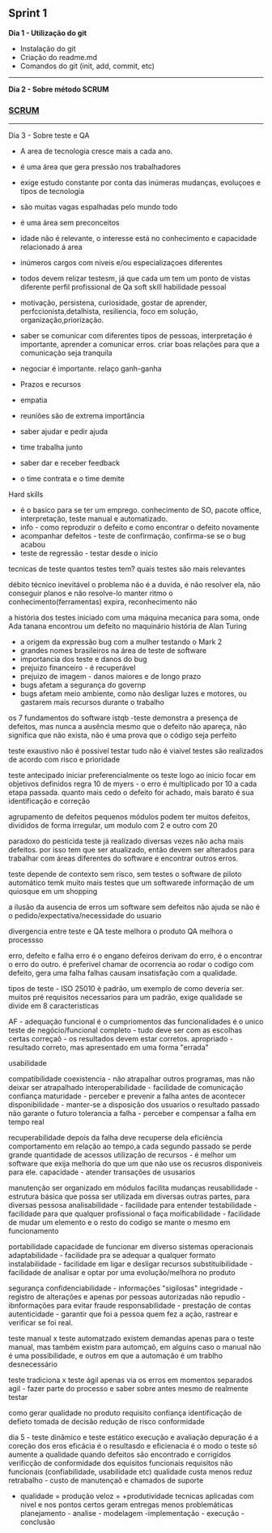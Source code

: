 ## **Sprint 1**                                                                        
**Dia 1 - Utilização do git**
- Instalação do git
- Criação do readme.md
- Comandos do git (init, add, commit, etc)

_____________________________________________________________________________________________________________________________________________________________________

**Dia 2 - Sobre método SCRUM**
### [SCRUM](https://github.com/LaurenMonici/GitSprints/issues/1)


_____________________________________________________________________________________________________________________________________________________________________

Dia 3 - Sobre teste e QA
 - A area de tecnologia cresce mais a cada ano.
 - é uma área que gera pressão nos trabalhadores
 - exige estudo constante por conta das inúmeras mudanças, evoluçoes e tipos de tecnologia
 - são muitas vagas espalhadas pelo mundo todo
 - é uma área sem preconceitos
 - idade não é relevante, o interesse está no conhecimento e capacidade relacionado á area
 - inúmeros cargos com niveis e/ou especializaçoes diferentes
 - todos devem relizar testesm, já que cada um tem um ponto de vistas diferente
 perfil profissional de Qa
 soft skill
 habilidade pessoal
 - motivação, persistena, curiosidade, gostar de aprender, perfccionista,detalhista, resiliencia, foco em solução, organização,priorização.
 - saber se comunicar com diferentes tipos de pessoas, interpretação é importante, aprender a comunicar erros. criar boas relações para que a comunicação seja tranquila

 - negociar é importante. relaço ganh-ganha
 - Prazos e recursos
 - empatia
 - reuniões são de extrema importância
 - saber ajudar e pedir ajuda
 - time trabalha junto
 - saber dar e receber feedback
 - o time contrata e o time demite


Hard skills
 - é o basico para se ter um emprego. conhecimento de SO, pacote office, interpretação, teste manual e automatizado.
 - info - como reproduzir o defeito e como encontrar o defeito novamente
 - acompanhar defeitos - teste de confirmação, confirma-se se o bug acabou
 - teste de regressão - testar desde o inicio

tecnicas de teste
quantos testes tem?
quais testes são mais relevantes

débito técnico
inevitável
o problema não é a duvida, é não resolver ela, não conseguir planos e não resolve-lo
manter ritmo     o conhecimento(ferramentas) expira, reconhecimento não

a história dos testes
 iniciado com uma máquina mecanica para soma, onde Ada tanana encontrou um defeito no maquinário
 história de Alan Turing
 - a origem da expressão bug com a mulher testando o Mark 2
 - grandes nomes brasileiros na área de teste de software
 - importancia dos teste e danos do bug
 - prejuizo financeiro - é recuperável
 - prejuizo de imagem - danos maiores e de longo prazo
 - bugs afetam a segurança do governp
 - bugs afetam meio ambiente, como não desligar luzes e motores, ou gastarem mais recursos durante o trabalho

os 7 fundamentos do software istqb 
-teste demonstra a presença de defeitos, mas nunca a ausência
mesmo que o defeito não apareça, não significa que não exista, não é uma prova que o código seja perfeito

teste exaustivo não é possivel
testar tudo não é viaivel
testes são realizados de acordo com risco e prioridade

teste antecipado
iniciar preferencialmente os teste logo ao inicio
focar em objetivos definidos
regra 10 de myers - o erro é multiplicado por 10 a cada etapa passada. quanto mais cedo o defeito for achado, mais barato é sua identificação e correção

agrupamento de defeitos
pequenos módulos podem ter muitos defeitos, divididos de forma irregular, um modulo com 2 e outro com 20


paradoxo do pesticida
teste já realizado diversas vezes não acha mais defeitos. por isso tem que ser atualizado, então devem ser alterados para trabalhar com áreas diferentes do software e encontrar outros erros.

teste depende de contexto
sem risco, sem testes
o software de piloto automático temk muito mais testes que um softwarede informação de um quiosque em um shopping


a ilusão da ausencia de erros
um software sem defeitos não ajuda se não é o pedido/expectativa/necessidade do usuario

divergencia entre teste e QA
teste melhora o produto
QA melhora o processso

erro, defeito e falha
erro é o engano
defeiros derivam do erro, é o encontrar o erro do outro. é preferivel chamar de ocorrencia
ao rodar o codigo com defeito, gera uma falha
falhas causam insatisfação com a qualidade.

tipos de teste - ISO 25010
è padrão, um exemplo de como deveria ser.
muitos pré requisitos necessarios para um padrão, exige qualidade
se divide em 8 caracteristicas

AF - adequação funcional
é o cumpriomentos das funcionalidades
é o unico teste de negócio/funcional
completo - tudo deve ser com as escolhas certas
correçaõ -  os resultados devem estar corretos.
apropriado - resultado correto, mas apresentado em uma forma "errada"

usabilidade


compatibilidade
coexistencia - não atrapalhar outros programas, mas não deixar ser atrapalhado
interoperabilidade - facilidade de comunicação
confiança
maturidade - perceber e prevenir a falha antes de acontecer
disponibilidade - manter-se a disposição dos usuarios
o resultado passado não garante o futuro
tolerancia a falha - perceber e compensar a falha em tempo real

recuperabilidade
depois da falha deve recuperse dela
eficiência
comportamento em relação ao tempo,a cada segundo passado se perde grande quantidade de acessos
utilização de recursos - é melhor um software que exija melhoria do que um que não use os recusros disponiveis para ele.
capacidade - atender transações de ususarios

manutenção
ser organizado em módulos facilita mudanças
reusabilidade - estrutura básica que possa ser utilizada em diversas outras partes, para diversas pessosa
analisabilidade - facilidade para entender
testabilidade - facilidade para que qualquer profissional o faça
moificabilidade - facilidade de mudar um elemento e o resto do codigo se mante o mesmo em funcionamento

portabilidade
capacidade de funcionar em diverso sistemas operacionais
adaptabilidade - facilidade pra se adequar a qualquer formato
instalabilidade - facilidade em ligar e desligar recursos
substituibilidade - facilidade de analisar e optar por uma evolução/melhora no produto

segurança
confidenciabilidade - informações "sigilosas"
integridade - registro de alterações e apenas por pessoas autorizadas
não repudio - ibnformações para evitar fraude
responsabilidade - prestação de contas
autenticidade - garantir que foi a pessoa quem fez a ação, rastrear e verificar se foi real.

teste manual x teste automatzado
existem demandas apenas para o teste manual, mas também existm para automçaõ, em alguins caso o manual não é uma possibilidade, e outros em que a automação é um trablho desnecessário

teste tradiciona x teste ágil
apenas via os erros em momentos separados
agil - fazer parte do processo e saber sobre antes mesmo de realmente testar

como gerar qualidade no produto
requisito
confiança
identificação de defieto
tomada de decisão
redução de risco
conformidade

dia 5 - 
teste dinâmico e teste estático
execução e avaliação
depuração é a coreção dos eros
eficácia é o resultasdo e eficienacia é o modo
o teste só aumente a qualidade
quando defeitos são encontrado e corrigidos
verificção de conformidade dos equisitos funcionais
requisitos não funcionais (confiabilidade, usabilidade etc)
qualidade custa menos
reduz retrabalho - custo de manutençaõ e chamados de suporte
+ qualidade = produção veloz = +produtividade
tecnicas aplicadas com nivel e nos pontos certos geram entregas menos problemáticas
planejamento - analise - modelagem -implementação - execução - conclusão
